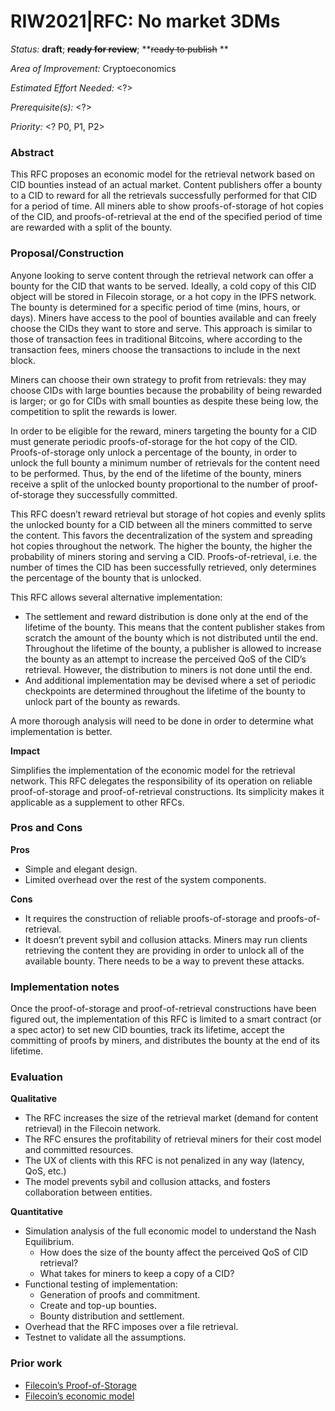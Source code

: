
# RIW2021|RFC: No market 3DMs

_Status:_ **draft**; **~~ready for review~~**; **~~ready to publish~~ **

_Area of Improvement:_ Cryptoeconomics

_Estimated Effort Needed:_ &lt;?>

_Prerequisite(s):_ &lt;?>

_Priority:_ &lt;? P0, P1, P2>


### Abstract

This RFC proposes an economic model for the retrieval network based on CID bounties instead of an actual market. Content publishers offer a bounty to a CID to reward for all the retrievals successfully performed for that CID for a period of time. All miners able to show proofs-of-storage of hot copies of the CID, and proofs-of-retrieval at the end of the specified period of time are rewarded with a split of the bounty.


### **Proposal/Construction**

Anyone looking to serve content through the retrieval network can offer a bounty for the CID that wants to be served. Ideally, a cold copy of this CID object will be stored in Filecoin storage, or a hot copy in the IPFS network. The bounty is determined for a specific period of time (mins, hours, or days). Miners have access to the pool of bounties available and can freely choose the CIDs they want to store and serve. This approach is similar to those of transaction fees in traditional Bitcoins, where according to the transaction fees, miners choose the transactions to include in the next block. 

Miners can choose their own strategy to profit from retrievals: they may choose CIDs with large bounties because the probability of being rewarded is larger; or go for CIDs with small bounties as despite these being low, the competition to split the rewards is lower.

In order to be eligible for the reward, miners targeting the bounty for a CID must generate periodic proofs-of-storage for the hot copy of the CID. Proofs-of-storage only unlock a percentage of the bounty, in order to unlock the full bounty a minimum number of retrievals for the content need to be performed. Thus, by the end of the lifetime of the bounty, miners receive a split of the unlocked bounty proportional to the number of proof-of-storage they successfully committed.

This RFC doesn’t reward retrieval but storage of hot copies and evenly splits the unlocked bounty for a CID between all the miners committed to serve the content. This favors the decentralization of the system and spreading hot copies throughout the network. The higher the bounty, the higher the probability of miners storing and serving a CID. Proofs-of-retrieval, i.e. the number of times the CID has been successfully retrieved, only determines the percentage of the bounty that is unlocked.

This RFC allows several alternative implementation:



*   The settlement and reward distribution is done only at the end of the lifetime of the bounty. This means that the content publisher stakes from scratch the amount of the bounty which is not distributed until the end. Throughout the lifetime of the bounty, a publisher is allowed to increase the bounty as an attempt to increase the perceived QoS of the CID’s retrieval. However, the distribution to miners is not done until the end.
*   And additional implementation may be devised where a set of periodic checkpoints are determined throughout the lifetime of the bounty to unlock part of the bounty as rewards.

A more thorough analysis will need to be done in order to determine what implementation is better.

**Impact**

Simplifies the implementation of the economic model for the retrieval network. This RFC delegates the responsibility of its operation on reliable proof-of-storage and proof-of-retrieval constructions. Its simplicity makes it applicable as a supplement to other RFCs.


### Pros and Cons

**Pros**



*   Simple and elegant design.
*   Limited overhead over the rest of the system components.

**Cons**



*   It requires the construction of reliable proofs-of-storage and proofs-of-retrieval.
*   It doesn’t prevent sybil and collusion attacks. Miners may run clients retrieving the content they are providing in order to unlock all of the available bounty. There needs to be a way to prevent these attacks.


### **Implementation **n**otes**

Once the proof-of-storage and proof-of-retrieval constructions have been figured out, the implementation of this RFC is limited to a smart contract (or a spec actor) to set new CID bounties, track its lifetime, accept the committing of proofs by miners, and distributes the bounty at the end of its lifetime.


### **Evaluation**

**Qualitative**



*   The RFC increases the size of the retrieval market (demand for content retrieval) in the Filecoin network.
*   The RFC ensures the profitability of retrieval miners for their cost model and committed resources.
*   The UX of clients with this RFC is not penalized in any way (latency, QoS, etc.)
*   The model prevents sybil and collusion attacks, and fosters collaboration between entities.

**Quantitative**



*   Simulation analysis of the full economic model to understand the Nash Equilibrium.
    *   How does the size of the bounty affect the perceived QoS of CID retrieval?
    *   What takes for miners to keep a copy of  a CID?
*   Functional testing of implementation:
    *   Generation of proofs and commitment.
    *   Create and top-up bounties.
    *   Bounty distribution and settlement.
*   Overhead that the RFC imposes over a file retrieval.
*   Testnet to validate all the assumptions.


### Prior work



*   [Filecoin’s Proof-of-Storage](https://spec.filecoin.io/#section-algorithms.pos)
*   [Filecoin’s economic model](https://spec.filecoin.io/#section-algorithms.cryptoecon)
